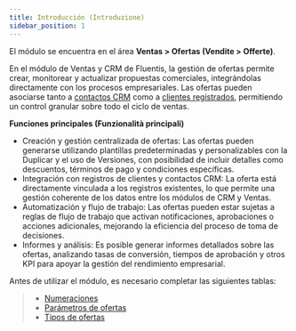 ```yaml
---
title: Introducción (Introduzione)
sidebar_position: 1
---
```


El módulo se encuentra en el área **Ventas > Ofertas (Vendite > Offerte)**.

En el módulo de Ventas y CRM de Fluentis, la gestión de ofertas permite crear, monitorear y actualizar propuestas comerciales, integrándolas directamente con los procesos empresariales. Las ofertas pueden asociarse tanto a [contactos CRM](/docs/crm/home-crm/contacts/search-contacts) como a [clientes registrados](/docs/erp-home/registers/contacts/create-new-contact/general), permitiendo un control granular sobre todo el ciclo de ventas.

**Funciones principales (Funzionalità principali)**  
- Creación y gestión centralizada de ofertas: Las ofertas pueden generarse utilizando plantillas predeterminadas y personalizables con la Duplicar y el uso de Versiones, con posibilidad de incluir detalles como descuentos, términos de pago y condiciones específicas.  
- Integración con registros de clientes y contactos CRM: La oferta está directamente vinculada a los registros existentes, lo que permite una gestión coherente de los datos entre los módulos de CRM y Ventas.  
- Automatización y flujo de trabajo: Las ofertas pueden estar sujetas a reglas de flujo de trabajo que activan notificaciones, aprobaciones o acciones adicionales, mejorando la eficiencia del proceso de toma de decisiones.  
- Informes y análisis: Es posible generar informes detallados sobre las ofertas, analizando tasas de conversión, tiempos de aprobación y otros KPI para apoyar la gestión del rendimiento empresarial.  

Antes de utilizar el módulo, es necesario completar las siguientes tablas:  
> - [Numeraciones](/docs/configurations/tables/fluentis-numerations)  
> - [Parámetros de ofertas](/docs/configurations/parameters/sales/offer-parameters)  
> - [Tipos de ofertas](/docs/configurations/tables/sales/sales-offer-type)